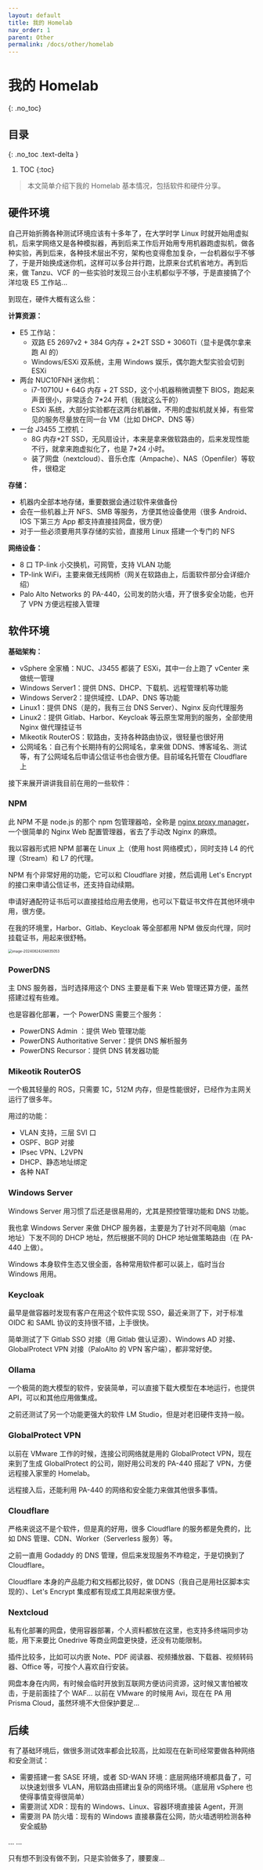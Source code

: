 ```yaml
---
layout: default
title: 我的 Homelab
nav_order: 1
parent: Other
permalink: /docs/other/homelab
---
```


# 我的 Homelab

{: .no_toc}

## 目录

{: .no_toc .text-delta }


1. TOC
{:toc}

> 本文简单介绍下我的 Homelab 基本情况，包括软件和硬件分享。



## 硬件环境

自己开始折腾各种测试环境应该有十多年了，在大学时学 Linux 时就开始用虚拟机，后来学网络又是各种模拟器，再到后来工作后开始用专用机器跑虚拟机，做各种实验，再到后来，各种技术层出不穷，架构也变得愈加复杂，一台机器似乎不够了，于是开始换成迷你机，这样可以多台并行跑，比原来台式机省地方。再到后来，做 Tanzu、VCF 的一些实验时发现三台小主机都似乎不够，于是直接搞了个洋垃圾 E5 工作站...

到现在，硬件大概有这么些：

**计算资源：**

- E5 工作站：
  - 双路 E5 2697v2 + 384 G内存 + 2*2T SSD + 3060Ti（显卡是偶尔拿来跑 AI 的）
  - Windows/ESXi 双系统，主用 Windows 娱乐，偶尔跑大型实验会切到 ESXi
- 两台 NUC10FNH 迷你机： 
  - i7-10710U + 64G 内存 + 2T SSD，这个小机器稍微调整下 BIOS，跑起来声音很小，非常适合 7*24 开机（我就这么干的）
  - ESXi 系统，大部分实验都在这两台机器做，不用的虚拟机就关掉，有些常见的服务尽量放在同一台 VM（比如 DHCP、DNS 等）
- 一台 J3455 工控机：
  - 8G 内存+2T SSD，无风扇设计，本来是拿来做软路由的，后来发现性能不行，就拿来跑虚拟化了，也是 7*24 小时。
  - 装了网盘（nextcloud）、音乐仓库（Ampache）、NAS（Openfiler）等软件，很稳定

**存储：**

- 机器内全部本地存储，重要数据会通过软件来做备份
- 会在一些机器上开 NFS、SMB 等服务，方便其他设备使用（很多 Android、IOS 下第三方 App 都支持直接挂网盘，很方便）
- 对于一些必须要用共享存储的实验，直接用 Linux 搭建一个专门的 NFS



**网络设备：**

- 8 口 TP-link 小交换机，可网管，支持 VLAN 功能
- TP-link WiFi，主要来做无线网桥（网关在软路由上，后面软件部分会详细介绍）
- Palo Alto Networks 的 PA-440，公司发的防火墙，开了很多安全功能，也开了 VPN 方便远程接入管理



## 软件环境

**基础架构：**

- vSphere 全家桶：NUC、J3455 都装了 ESXi，其中一台上跑了 vCenter 来做统一管理
- Windows Server1：提供 DNS、DHCP、下载机、远程管理机等功能
- Windows Server2：提供域控、LDAP、DNS 等功能
- Linux1：提供 DNS（是的，我有三台 DNS Server）、Nginx 反向代理服务
- Linux2：提供 Gitlab、Harbor、Keycloak 等云原生常用到的服务，全部使用 Nginx 做代理挂证书
- Mikeotik RouterOS：软路由，支持各种路由协议，很轻量也很好用
- 公网域名：自己有个长期持有的公网域名，拿来做 DDNS、博客域名、测试等，有了公网域名后申请公信证书也会很方便。目前域名托管在 Cloudflare 上



接下来展开讲讲我目前在用的一些软件：

### NPM

此 NPM 不是 node.js 的那个 npm 包管理器哈，全称是 [nginx proxy manager](https://nginxproxymanager.com)，一个很简单的 Nginx Web 配置管理器，省去了手动改 Nginx 的麻烦。



我以容器形式把 NPM 部署在 Linux 上（使用 host 网络模式），同时支持 L4 的代理（Stream）和 L7 的代理。

NPM 有个非常好用的功能，它可以和 Cloudflare 对接，然后调用 Let's Encrypt 的接口来申请公信证书，还支持自动续期。

申请好通配符证书后可以直接挂给应用去使用，也可以下载证书文件在其他环境中用，很方便。

在我的环境里，Harbor、Gitlab、Keycloak 等全部都用 NPM 做反向代理，同时挂载证书，用起来很舒畅。



<img src="../../pics/image-20240824204835053.png" alt="image-20240824204835053" style="zoom:50%;" />



### PowerDNS

主 DNS 服务器，当时选择用这个 DNS 主要是看下来 Web 管理还算方便，虽然搭建过程有些难。

也是容器化部署，一个 PowerDNS 需要三个服务：

- PowerDNS Admin ：提供 Web 管理功能
- PowerDNS Authoritative Server：提供 DNS 解析服务
- PowerDNS Recursor：提供 DNS 转发器功能



### Mikeotik RouterOS

一个极其轻量的 ROS，只需要 1C，512M 内存，但是性能很好，已经作为主网关运行了很多年。

用过的功能：

- VLAN 支持，三层 SVI 口
- OSPF、BGP 对接
- IPsec VPN、L2VPN
- DHCP、静态地址绑定
- 各种 NAT



### Windows Server

Windows Server 用习惯了后还是很易用的，尤其是预控管理功能和 DNS 功能。

我也拿 Windows Server 来做 DHCP 服务器，主要是为了针对不同电脑（mac 地址）下发不同的 DHCP 地址，然后根据不同的 DHCP 地址做策略路由（在 PA-440 上做）。

Windows 本身软件生态又很全面，各种常用软件都可以装上，临时当台 Windows 用用。



### Keycloak

最早是做容器时发现有客户在用这个软件实现 SSO，最近亲测了下，对于标准 OIDC 和 SAML 协议的支持很不错，上手很快。

简单测试了下 Gitlab SSO 对接（用 Gitlab 做认证源）、Windows AD 对接、GlobalProtect VPN 对接（PaloAlto 的 VPN 客户端），都非常好使。



### Ollama

一个极简的跑大模型的软件，安装简单，可以直接下载大模型在本地运行，也提供 API，可以和其他应用做集成。

之前还测试了另一个功能更强大的软件 LM Studio，但是对老旧硬件支持一般。



### GlobalProtect VPN

以前在 VMware 工作的时候，连接公司网络就是用的 GlobalProtect VPN，现在来到了生成 GlobalProtect 的公司，刚好用公司发的 PA-440 搭起了 VPN，方便远程接入家里的 Homelab。

远程接入后，还能利用 PA-440 的网络和安全能力来做其他很多事情。



### Cloudflare

严格来说这不是个软件，但是真的好用，很多 Cloudflare 的服务都是免费的，比如 DNS 管理、CDN、Worker（Serverless 服务）等。

之前一直用 Godaddy 的 DNS 管理，但后来发现服务不咋稳定，于是切换到了 Cloudflare。

Cloudflare 本身的产品能力和文档都比较好，做 DDNS（我自己是用社区脚本实现的）、Let's Encrypt 集成都有现成工具用起来很方便。



### Nextcloud

私有化部署的网盘，使用容器部署，个人资料都放在这里，也支持多终端同步功能，用下来要比 Onedrive 等商业网盘更快捷，还没有功能限制。

插件比较多，比如可以内嵌 Note、PDF 阅读器、视频播放器、下载器、视频转码器、Office 等，可按个人喜欢自行安装。



网盘本身在内网，有时候会临时开放到互联网方便访问资源，这时候又害怕被攻击，于是前面挂了个 WAF... 以前在 VMware 的时候用 Avi，现在在 PA 用 Prisma Cloud，虽然环境不大但保护要足...



## 后续

有了基础环境后，做很多测试效率都会比较高，比如现在在新司经常要做各种网络和安全测试：

- 需要搭建一套 SASE 环境，或者 SD-WAN 环境：底层网络环境都具备了，可以快速划很多 VLAN，用软路由搭建出复杂的网络环境。（底层用 vSphere 也使得事情变得很简单）
- 需要测试 XDR：现有的 Windows、Linux、容器环境直接装 Agent，开测
- 需要测 PA 防火墙：现有的 Windows 直接暴露在公网，防火墙透明检测各种安全威胁

... ... 

只有想不到没有做不到，只是实验做多了，腰要废...
